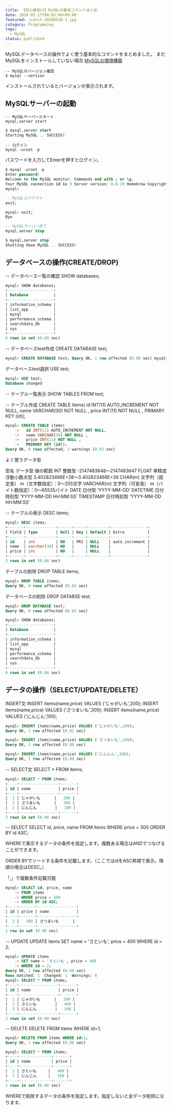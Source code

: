 ```yaml
---
title: 【初心者向け】MySQLの基本コマンドまとめ
date: 2020-05-17T00:03:00+09:00
featured: icatch-20200510-1.jpg
category: Programming
tags:
  - MySQL
status: published
---
```


MySQLデータベースの操作でよく使う基本的なコマンドをまとめました。
まだMySQLをインストールしていない場合
[MySQLの環境構築](https://prog-8.com/docs/mysql-env)


```
-- MySQLのバージョン確認
$ mysql --version
```
インストールされているとバージョンが表示されます。

## MySQLサーバーの起動

```
-- MySQLサーバースタート
mysql.server start
```

```sql
$ mysql.server start
Starting MySQL .. SUCCESS!
```

```
-- ログイン
mysql -uroot -p
```

 パスワードを入力してEnterを押すとログイン。

```sql
$ mysql -uroot -p
Enter password:
Welcome to the MySQL monitor. Commands end with ; or \g.
Your MySQL connection id is 9 Server version: 8.0.19 Homebrew Copyright (c) 2000, 2020, Oracle and/or its affiliates. All rights reserved. Oracle is a registered trademark of Oracle Corporation and/or its affiliates. Other names may be trademarks of their respective owners. Type 'help;' or '\h' for help. Type '\c' to clear the current input statement.
mysql>
```

```sql
-- MySQLログアウト
exit;
```

```sql
mysql> exit;
Bye
```

```sql
-- MySQLサーバー終了
mysql.server stop
```

```sql
$ mysql.server stop
Shutting down MySQL .. SUCCESS!
```

## データベースの操作(CREATE/DROP)


-- データベース一覧の確認
SHOW databases;


```sql
mysql> SHOW databases;
+--------------------+
| Database           |
+--------------------+
| information_schema |
| list_app           |
| mysql              |
| performance_schema |
| searchdata_db      |
| sys                |
+--------------------+
6 rows in set (0.00 sec)
```
-- データベースtest作成
CREATE DATABASE test;

```sql
mysql> CREATE DATABASE test; Query OK, 1 row affected (0.00 sec) mysql> SHOW databases; +--------------------+ | Database | +--------------------+ | information\_schema | | list\_app | | mysql | | performance\_schema | | searchdata\_db | | sys | | test | +--------------------+ 7 rows in set (0.00 sec)
```

データベースtest選択
USE test;

```sql
mysql> USE test;
Database changed
```

-- テーブル一覧表示
SHOW TABLES FROM test;

-- テーブル作成
CREATE TABLE items(
 id INT(11) AUTO\_INCREMENT NOT NULL,
 name VARCHAR(30) NOT NULL ,
 price INT(11) NOT NULL ,
 PRIMARY KEY (id));

```sql
mysql> CREATE TABLE items(
    ->   id INT(11) AUTO_INCREMENT NOT NULL,
    ->   name VARCHAR(30) NOT NULL ,
    ->   price INT(11) NOT NULL ,
    ->   PRIMARY KEY (id));
Query OK, 0 rows affected, 2 warnings (0.02 sec)
```

よく使うデータ型

型名  データ型    値の範囲
INT 整数型 -2147483648～2147483647
FLOAT   単精度浮動小数点型   3.402823466E+38～3.402823466E+38
CHAR(m) 文字列（固定長）    m（文字数指定）：0～255文字
VARCHAR(m)  文字列（可変長）    m（バイト数指定）：0～65535バイト
DATE    日付型 ‘YYYY-MM-DD’
DATETIME    日付時刻型   ‘YYYY-MM-DD HH:MM:SS’
TIMESTAMP   日付時刻型   ‘YYYY-MM-DD HH:MM:SS’

-- テーブルの表示
DESC items;

```sql
mysql> DESC items;
+-------+-------------+------+-----+---------+----------------+
| Field | Type        | Null | Key | Default | Extra          |
+-------+-------------+------+-----+---------+----------------+
| id    | int         | NO   | PRI | NULL    | auto_increment |
| name  | varchar(30) | NO   |     | NULL    |                |
| price | int         | NO   |     | NULL    |                |
+-------+-------------+------+-----+---------+----------------+
3 rows in set (0.00 sec)
```

テーブルの削除
DROP TABLE items;

```sql
mysql> DROP TABLE items;
Query OK, 0 rows affected (0.03 sec)
```

データベースの削除
DROP DATABSE test;

```sql
mysql> DROP DATABASE test;
Query OK, 0 rows affected (0.01 sec)

mysql> SHOW databases;
+--------------------+
| Database           |
+--------------------+
| information_schema |
| list_app           |
| mysql              |
| performance_schema |
| searchdata_db      |
| sys                |
+--------------------+
6 rows in set (0.00 sec)
```

## データの操作（SELECT/UPDATE/DELETE）

INSERT文
INSERT items(name,price) VALUES ('じゃがいも',200);
INSERT items(name,price) VALUES ('さつまいも',300);
INSERT items(name,price) VALUES ('にんじん',100);

```sql
mysql> INSERT items(name,price) VALUES ('じゃがいも',200);
Query OK, 1 row affected (0.01 sec)

mysql> INSERT items(name,price) VALUES ('さつまいも',300);
Query OK, 1 row affected (0.00 sec)

mysql> INSERT items(name,price) VALUES ('にんじん',100);
Query OK, 1 row affected (0.00 sec)
```

-- SELECT文
SELECT * FROM items;

```sql
mysql> SELECT * FROM items;
+----+-----------------+-------+
| id | name            | price |
+----+-----------------+-------+
|  1 | じゃがいも      |   200 |
|  2 | さつまいも      |   300 |
|  3 | にんじん        |   100 |
+----+-----------------+-------+
3 rows in set (0.00 sec)
 ```


-- SELECT
SELECT id, price, name
FROM items
WHERE price = 300
ORDER BY id ASC;

WHEREで表示するデータの条件を指定します。複数ある場合はANDでつなげることができます。

ORDER BYでソートする条件を記載します。（ここではidをASC昇順で表示。降順の場合はDESC。）

「,」で複数条件記載可能

```sql
mysql> SELECT id, price, name
    -> FROM items
    -> WHERE price = 300
    -> ORDER BY id ASC;
+----+-------+-----------------+
| id | price | name            |
+----+-------+-----------------+
|  2 |   300 | さつまいも      |
+----+-------+-----------------+
1 row in set (0.00 sec)
```

-- UPDATE
UPDATE items
SET name = 'さといも', price = 400
WHERE id = 2;

```sql
mysql> UPDATE items
    -> SET name = 'さといも', price = 400
    -> WHERE id = 2;
Query OK, 1 row affected (0.00 sec)
Rows matched: 1  Changed: 1  Warnings: 0
mysql> SELECT * FROM items;
+----+-----------------+-------+
| id | name            | price |
+----+-----------------+-------+
|  1 | じゃがいも      |   200 |
|  2 | さといも        |   400 |
|  3 | にんじん        |   100 |
+----+-----------------+-------+
3 rows in set (0.00 sec)
```

-- DELETE
DELETE FROM items WHERE id=1;

```sql
mysql> DELETE FROM items WHERE id=1;
Query OK, 1 row affected (0.00 sec)

mysql> SELECT * FROM items;
+----+--------------+-------+
| id | name         | price |
+----+--------------+-------+
|  2 | さといも     |   400 |
|  3 | にんじん     |   100 |
+----+--------------+-------+
2 rows in set (0.00 sec)
```

WHEREで削除するデータの条件を指定します。指定しないと全データ削除になります。
